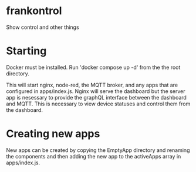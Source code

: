 # frankontrol

Show control and other things

# Starting

Docker must be installed. Run 'docker compose up -d' from the the root directory.

This will start nginx, node-red, the MQTT broker, and any apps that are configured in apps/index.js. Nginx will serve the dashboard but the server app is nesessary to provide the graphQL interface between the dashboard and MQTT. This is necessary to view device statuses and control them from the dashboard.

# Creating new apps

New apps can be created by copying the EmptyApp directory and renaming the components and then adding the new app to the activeApps array in apps/index.js.

